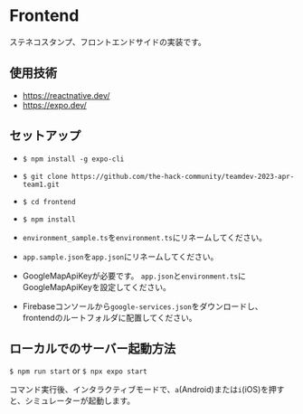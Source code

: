 # Frontend
ステネコスタンプ、フロントエンドサイドの実装です。

## 使用技術
- https://reactnative.dev/
- https://expo.dev/

## セットアップ
- `$ npm install -g expo-cli`
- `$ git clone https://github.com/the-hack-community/teamdev-2023-apr-team1.git`
- `$ cd frontend`
- `$ npm install`

- `environment_sample.ts`を`environment.ts`にリネームしてください。
- `app.sample.json`を`app.json`にリネームしてください。
- GoogleMapApiKeyが必要です。
`app.json`と`environment.ts`にGoogleMapApiKeyを設定してください。
- Firebaseコンソールから`google-services.json`をダウンロードし、frontendのルートフォルダに配置してください。

## ローカルでのサーバー起動方法

`$ npm run start`
or
`$ npx expo start`

コマンド実行後、インタラクティブモードで、`a`(Android)または`i`(iOS)を押すと、シミュレーターが起動します。

